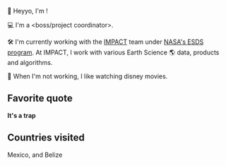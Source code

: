 <Elizabeth Fancher>

👋  Heyyo, I'm <Elizabeth Fancher>!

💻  I'm a <boss/project coordinator>.

🛠️  I'm currently working with the [IMPACT](https://impact.earthdata.nasa.gov/) team under [NASA's ESDS program](https://earthdata.nasa.gov/esds).
At IMPACT, I work with various Earth Science 🌎 data, products and algorithms.

🎨  When I'm not working, I like watching disney movies.

## Favorite quote
**It's a trap**

## Countries visited

Mexico, and
Belize
